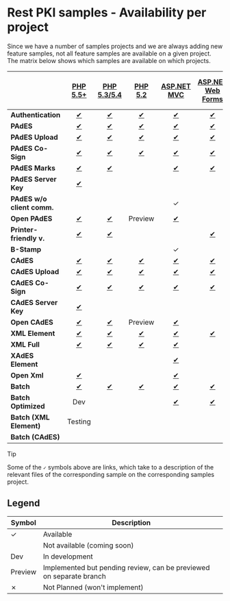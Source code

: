 ﻿# Rest PKI samples - Availability per project

Since we have a number of samples projects and we are always adding new feature samples, not all feature samples are
available on a given project. The matrix below shows which samples are available on which projects.

|                            | [PHP 5.5+](php/current.md)       | [PHP 5.3/5.4](php/legacy.md)    | [PHP 5.2](php/legacy52.md)        | [ASP.NET MVC](dotnet/mvc.md)       | [ASP.NET Web Forms](dotnet/web-forms.md) | [ASP.NET Core](dotnet/netcore.md)   | [VS 2008](dotnet/vs2008.md)       | [Python Flask](python/flask.md) | [Java 7+ Spring MVC](java/mvc.md) | [Java 6 Spring MVC](java/mvc-java6.md) | [Node.js SPA](nodejs/spa.md) | [Node.js MVC](nodejs/mvc.md) | [Ruby on Rails](ruby/rails.md) |
| -------------------------- |:--------------------------------:|:-------------------------------:|:---------------------------------:|:----------------------------------:|:----------------------------------------:|:-----------------------------------:|:---------------------------------:|:-------------------------------:|:---------------------------------:|:--------------------------------------:|:----------------------------:|:----------------------------:|:------------------------------:|
| **Authentication**         | [✔](php/current.md#auth)         | [✔](php/legacy.md#auth)         | [✔](php/legacy52.md#auth)         | [✔](dotnet/mvc.md#auth)            | [✔](dotnet/web-forms.md#auth)            | [✔](dotnet/netcore.md#auth)         | [✔](dotnet/vs2008.md#auth)        | ✓                               | [✔](java/mvc.md#auth)             | [✔](java/mvc-java6.md#auth)            | [✔](nodejs/spa.md#auth)      | ✓                            | ✓                              |
| **PAdES**                  | [✔](php/current.md#pades)        | [✔](php/legacy.md#pades)        | [✔](php/legacy52.md#pades)        | [✔](dotnet/mvc.md#pades)           | [✔](dotnet/web-forms.md#pades)           | [✔](dotnet/netcore.md#pades)        | [✔](dotnet/vs2008.md#pades)       | ✓                               | [✔](java/mvc.md#pades)            | [✔](java/mvc-java6.md#pades)           | [✔](nodejs/spa.md#pades)     | ✓                            | ✓                              |
| **PAdES Upload**           | [✔](php/current.md#pades-upload) | [✔](php/legacy.md#pades-upload) | [✔](php/legacy52.md#pades-upload) | [✔](dotnet/mvc.md#pades-upload)    | [✔](dotnet/web-forms.md#pades-upload)    | [✔](dotnet/netcore.md#pades-upload) | ✗                                 | ✓                               | [✔](java/mvc.md#pades-upload)     | [✔](java/mvc-java6.md#pades-upload)    |                              | ✓                            | ✓                              |
| **PAdES Co-Sign**          | [✔](php/current.md#pades-cosign) | [✔](php/legacy.md#pades-cosign) | [✔](php/legacy52.md#pades-cosign) | [✔](dotnet/mvc.md#pades-cosign)    | [✔](dotnet/web-forms.md#pades-cosign)    | [✔](dotnet/netcore.md#pades-cosign) | ✗                                 | ✓                               | [✔](java/mvc.md#pades-cosign)     | [✔](java/mvc-java6.md#pades-cosign)    |                              | ✓                            | ✓                              |
| **PAdES Marks**            | [✔](php/current.md#pdf-marks)    | [✔](php/legacy.md#pdf-marks)    |                                   | [✔](dotnet/mvc.md#pdf-marks)       | [✔](dotnet/web-forms.md#pdf-marks)       | [✔](dotnet/netcore.md#pdf-marks)    | [✔](dotnet/vs2008.md#pdf-marks)   |                                 | [✔](java/mvc.md#pdf-marks)        | [✔](java/mvc-java6.md#pdf-marks)       |                              |                              |                                |
| **PAdES Server Key**       | [✔](php/current.md#pades-server) |                                 |                                   |                                    |                                          | Testing                             | ✗                                 |                                 | Testing                           |                                        |                              | ✓                            |                                |
| **PAdES w/o client comm.** |                                  |                                 |                                   | ✓                                  |                                          |                                     | ✗                                 |                                 |                                   |                                        |                              |                              | ✓                              |
| **Open PAdES**             | [✔](php/current.md#open-pades)   | [✔](php/legacy.md#open-pades)   | Preview                           | [✔](dotnet/mvc.md#open-pades)      |                                          | Preview                             | ✗                                 | Dev                             | [✔](java/mvc.md#open-pades)       | [✔](java/mvc-java6.md#open-pades)      |                              |                              |                                |
| **Printer-friendly v.**    | [✔](php/current.md#print)        | [✔](php/legacy.md#print)        |                                   |                                    | [✔](dotnet/web-forms.md#print)           |                                     | ✗                                 |                                 |                                   |                                        |                              |                              |                                |
| **B-Stamp**                |                                  |                                 |                                   | ✓                                  |                                          |                                     | ✗                                 |                                 |                                   |                                        |                              |                              |                                |
| **CAdES**                  | [✔](php/current.md#cades)        | [✔](php/legacy.md#cades)        | [✔](php/legacy52.md#cades)        | [✔](dotnet/mvc.md#cades)           | [✔](dotnet/web-forms.md#cades)           | [✔](dotnet/netcore.md#cades)        | [✔](dotnet/vs2008.md#cades)       | ✓                               | [✔](java/mvc.md#cades)            | [✔](java/mvc-java6.md#cades)           |                              | ✓                            | ✓                              |
| **CAdES Upload**           | [✔](php/current.md#cades-upload) | [✔](php/legacy.md#cades-upload) | [✔](php/legacy52.md#cades-upload) | [✔](dotnet/mvc.md#cades-upload)    | [✔](dotnet/web-forms.md#cades-upload)    | [✔](dotnet/netcore.md#cades-upload) | ✗                                 | ✓                               | [✔](java/mvc.md#cades-upload)     | [✔](java/mvc-java6.md#cades-upload)    |                              | ✓                            | ✓                              |
| **CAdES Co-Sign**          | [✔](php/current.md#cades-cosign) | [✔](php/legacy.md#cades-cosign) | [✔](php/legacy52.md#cades-cosign) | [✔](dotnet/mvc.md#cades-cosign)    | [✔](dotnet/web-forms.md#cades-cosign)    | [✔](dotnet/netcore.md#cades-cosign) | ✗                                 | ✓                               | [✔](java/mvc.md#cades-cosign)     | [✔](java/mvc-java6.md#cades-cosign)    |                              | ✓                            | ✓                              |
| **CAdES Server Key**       | [✔](php/current.md#cades-server) |                                 |                                   |                                    |                                          | Testing                             | ✗                                 |                                 | Testing                           |                                        |                              | ✓                            |                                |
| **Open CAdES**             | [✔](php/current.md#open-cades)   | [✔](php/legacy.md#open-cades)   | Preview                           | [✔](dotnet/mvc.md#open-cades)      |                                          | Preview                             | ✗                                 | Dev                             | [✔](java/mvc.md#open-cades)       | [✔](java/mvc-java6.md#open-cades)      |                              |                              |                                |
| **XML Element**            | [✔](php/current.md#xml-element)  | [✔](php/legacy.md#xml-element)  | [✔](php/legacy52.md#xml-element)  | [✔](dotnet/mvc.md#xml-element)     | [✔](dotnet/web-forms.md#xml-element)     | [✔](dotnet/netcore.md#xml-element)  | [✔](dotnet/vs2008.md#xml-element) | ✓                               | [✔](java/mvc.md#xml-element)      | [✔](java/mvc-java6.md#xml-element)     |                              | ✓                            | ✓                              |
| **XML Full**               | [✔](php/current.md#xml-full)     | [✔](php/legacy.md#xml-full)     | [✔](php/legacy52.md#xml-full)     | [✔](dotnet/mvc.md#xml-full)        |                                          | Preview                             | ✗							        | ✓                               | [✔](java/mvc.md#xml-full)         | [✔](java/mvc-java6.md#xml-full)        |                              | ✓                            | ✓                              |
| **XAdES Element**          |                                  |                                 |                                   | [✔](dotnet/mvc.md#xades-element)   |                                          |                                     | ✗                                 |                                 |                                   |                                        |                              |                              |                                |
| **Open Xml**               | [✔](php/current.md#open-xml)     |                                 |                                   | [✔](dotnet/mvc.md#open-xml)        |                                          | Preview                             | ✗                                 |                                 | [✔](java/mvc.md#open-xml)         |                                        |                              |                              |                                |
| **Batch**                  | [✔](php/current.md#batch)        | [✔](php/legacy.md#batch)        | [✔](php/legacy52.md#batch)        | [✔](dotnet/mvc.md#batch)           | [✔](dotnet/web-forms.md#batch)           | Preview                             | [✔](dotnet/vs2008.md#batch)       | Dev                             | [✔](java/mvc.md#batch)            | [✔](java/mvc-java6.md#batch)           |                              |                              | ✓                              |
| **Batch Optimized**        | Dev                              |                                 |                                   | [✔](dotnet/mvc.md#batch-optimized) | [✔](dotnet/web-forms.md#batch-optimized) |                                     | ✗                                 |                                 |                                   |                                        |                              |                              |                                |
| **Batch (XML Element)**    | Testing                          |                                 |                                   |								       |                                          |                                     | ✗                                 |                                 |								      |                                        |                              | Testing                      | Testing                        |
| **Batch (CAdES)**          |                                  |                                 |                                   |								       |                                          |                                     | ✗                                 |                                 |								      |                                        |                              |                              | ✓                              |

> [!TIP]
> Some of the `✓` symbols above are links, which take to a description of the relevant files of the corresponding
> sample on the corresponding samples project.

## Legend

| Symbol  | Description                                                         |
| ------- | --------------                                                      |
| ✓       | Available                                                           |
|         | Not available (coming soon)                                         |
| Dev     | In development                                                      |
| Preview | Implemented but pending review, can be previewed on separate branch |
| ✗       | Not Planned (won't implement)                                       |
